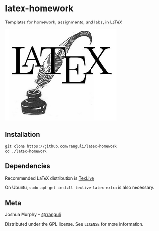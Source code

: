 # latex-homework
Templates for homework, assignments, and labs, in LaTeX

![](latex.png)


## Installation


```
git clone https://github.com/ranguli/latex-homework
cd ./latex-homework
```
## Dependencies

Recommended LaTeX distribution is [TexLive](https://www.tug.org/texlive/)

On Ubuntu, ``` sudo apt-get install texlive-latex-extra ``` is also necessary.

## Meta

Joshua Murphy – [@rranguli](https://twitter.com/rranguli)

Distributed under the GPL license. See ``LICENSE`` for more information.

